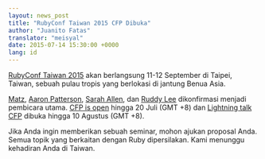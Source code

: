 ```yaml
---
layout: news_post
title: "RubyConf Taiwan 2015 CFP Dibuka"
author: "Juanito Fatas"
translator: "meisyal"
date: 2015-07-14 15:30:00 +0000
lang: id
---
```


[RubyConf Taiwan 2015](http://rubyconf.tw) akan berlangsung 11-12
September di Taipei, Taiwan, sebuah pulau tropis yang berlokasi di jantung Benua Asia.

[Matz](https://twitter.com/yukihiro_matz),
[Aaron Patterson](https://twitter.com/tenderlove),
[Sarah Allen](https://twitter.com/ultrasaurus),
dan [Ruddy Lee](https://ruddyblog.wordpress.com) dikonfirmasi menjadi pembicara utama.
[CFP is open](http://rubytaiwan.kktix.cc/events/rubyconftw2015-cfp)
hingga 20 Juli (GMT +8) dan
[Lightning talk CFP](http://rubytaiwan.kktix.cc/events/rubyconftw2015-ltcfp)
dibuka hingga 10 Agustus (GMT +8).

Jika Anda ingin memberikan sebuah seminar, mohon ajukan proposal Anda. Semua topik yang berkaitan dengan
Ruby dipersilakan. Kami menunggu kehadiran Anda di Taiwan.
